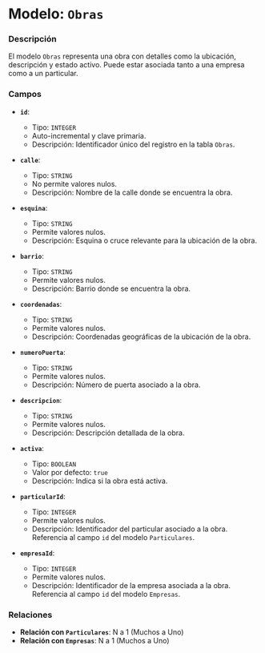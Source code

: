 # Modelo: `Obras`

### Descripción

El modelo `Obras` representa una obra con detalles como la ubicación, descripción y estado activo. Puede estar asociada tanto a una empresa como a un particular.

### Campos

-   **`id`**:

    -   Tipo: `INTEGER`
    -   Auto-incremental y clave primaria.
    -   Descripción: Identificador único del registro en la tabla `Obras`.

-   **`calle`**:

    -   Tipo: `STRING`
    -   No permite valores nulos.
    -   Descripción: Nombre de la calle donde se encuentra la obra.

-   **`esquina`**:

    -   Tipo: `STRING`
    -   Permite valores nulos.
    -   Descripción: Esquina o cruce relevante para la ubicación de la obra.

-   **`barrio`**:

    -   Tipo: `STRING`
    -   Permite valores nulos.
    -   Descripción: Barrio donde se encuentra la obra.

-   **`coordenadas`**:

    -   Tipo: `STRING`
    -   Permite valores nulos.
    -   Descripción: Coordenadas geográficas de la ubicación de la obra.

-   **`numeroPuerta`**:

    -   Tipo: `STRING`
    -   Permite valores nulos.
    -   Descripción: Número de puerta asociado a la obra.

-   **`descripcion`**:

    -   Tipo: `STRING`
    -   Permite valores nulos.
    -   Descripción: Descripción detallada de la obra.

-   **`activa`**:

    -   Tipo: `BOOLEAN`
    -   Valor por defecto: `true`
    -   Descripción: Indica si la obra está activa.

-   **`particularId`**:

    -   Tipo: `INTEGER`
    -   Permite valores nulos.
    -   Descripción: Identificador del particular asociado a la obra. Referencia al campo `id` del modelo `Particulares`.

-   **`empresaId`**:

    -   Tipo: `INTEGER`
    -   Permite valores nulos.
    -   Descripción: Identificador de la empresa asociada a la obra. Referencia al campo `id` del modelo `Empresas`.

### Relaciones

-   **Relación con `Particulares`**: N a 1 (Muchos a Uno)
-   **Relación con `Empresas`**: N a 1 (Muchos a Uno)
